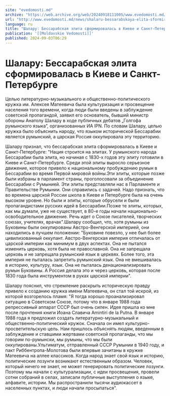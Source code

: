 ```yaml
---
site: "evedomosti.md"
archive: "https://web.archive.org/web/20240918111005/www.evedomosti.md/news/shalaru-bessarabskaya-elita-sformirovalas-v-kieve-i-sankt-pe"
url: "http://www.evedomosti.md/news/shalaru-bessarabskaya-elita-sformirovalas-v-kieve-i-sankt-pe"
language: ru
title: "Шалару: Бессарабская элита сформировалась в Киеве и Санкт-Петербурге"
publication: '[[Moldavskie Vedomosti]]'
published: 2024-09-03T06:29
---
```


# Шалару: Бессарабская элита сформировалась в Киеве и Санкт-Петербурге

Целью литературно-музыкального и общественно-политического кружка им. Алексея Матеевича была культуризация и просвещение населения того времени, когда люди были введены в заблуждение советской пропагандой, заявил его основатель, бывший министр обороны Анатолу Шалару в ходе публичных дебатов „Голгофа румынского языка”, организованных ИА IPN. По словам Шалару, целью кружка было объяснить народу, что языком исторической Бессарабии является румынский, а царская Россия оккупировала эту территорию.

Шалару признал, что бессарабская элита сформировалась в Киеве и Санкт-Петербурге: "Нация строится на элитах. У румынского народа Бессарабии была элита, но начиная с 1830-х годов эту элиту готовили в Киеве и Санкт-Петербурге. Среди этой элиты выросло серьезное движение, которое привело к национальному пробуждению румын в Бессарабии во время Первой мировой войны.Эти элиты, которые позже были избраны в парламент страны, проголосовали за объединение Бессарабии с Румынией. Эти элиты представляли нас в Парламенте и Правительстве Румынии. Они справились с задачей. Надо признать, что во времена царской России школа в Киеве и Петербурге была на очень высоком уровне. Но были и элиты, которые обрусели и были пропагандистами русских идей в Бессарабии.Позже те элиты, которых, как мы думали, уже не существует, в 80-е годы начали национально-освободительное движение. Речь идет о Союзе писателей, творческих союзах, учителях, врачах".Шалару сообщил, что, хотя румыны из Буковины были оккупированы Австро-Венгерской империей, они находились в лучшем положении: "Буковине повезло, у нее был более цивилизованный оккупант. Австро-Венгерская империя отличалась от царской империи как минимум в двух аспектах. Она не пытался изменить церковь, хотя была не православной. Она не запрещала церковь и не запрещала румынский язык в церквях. Более того, эта империя не пыталась запретить румынский язык. Она не вмешивалась в историю, культуру, язык. Она не пыталась денационализировать румын Буковины. А Россия делала это и через церковь, которая после 1830 года была инструментом в руках царской империи".

Шалару пояснил, что стремление раскрыть историческую правду привело к созданию кружка имени Матеевича, он стал той искрой, из которой возгорелось пламя: "Я тогда хорошо проанализировал ситуацию в Советском Союзе, потому что в январе 1988 года репрессивный аппарат СССР был очень силен. Идея пришла ко мне после прочтения книги Иоана Славича Amintiri de la Putna. В январе 1988 года я предложил создать литературно-музыкальный и общественно-политический кружок. Сначала он имел культурно-просветительскую цель. Нам пришлось объяснять людям, введенным в заблуждение и ставшими жертвами советской пропаганды, что мы говорим по-румынски, мы румыны, что мы были оккупированы.Ультиматум, отправленный СССР Румынии в 1940 году, и пакт Риббентропа-Молотова были впервые зачитаны в кружке Матеевича на аллее классиков. Когда народ знает свой язык и историю, политические лозунги возникают естественным образом. Человек, который ничего не знает, не может генерировать политические лозунги. Поэтому мы начали с культурализации, с идеи просвещения, провели сотни собраний в селах, записали публичные выступления о языке, алфавите, истории. Мы распространили тысячи аудиокассет в населенных пунктах, и люди начали просыпаться".